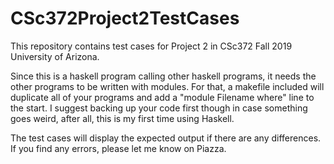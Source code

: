 # CSc372Project2TestCases
This repository contains test cases for Project 2 in CSc372 Fall 2019 University of Arizona.

Since this is a haskell program calling other haskell programs, it needs the other programs to be written with modules. For that, a makefile included will duplicate all of your programs and add a "module Filename where" line to the start. I suggest backing up your code first though in case something goes weird, after all, this is my first time using Haskell.

The test cases will display the expected output if there are any differences. If you find any errors, please let me know on Piazza.
